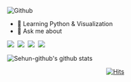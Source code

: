 ![Github](https://capsule-render.vercel.app/api?type=waving&color=&height=330&section=header&text=Welcom&fontSize=100&animation=fadeIn&fontAlign=50&fontAlignY=45&desc=Sehun's%20Github&descSize=25&descAlign=70)



- 🌱 Learning Python & Visualization
- 💬 Ask me about

<img src="https://img.shields.io/badge/Python-3776AB?style=flat-square&logo=Python&logoColor=white"/></a>&nbsp;
<img src="https://img.shields.io/badge/Jupyter-F37626?style=flat-square&logo=Jupyter&logoColor=white"/></a>&nbsp;
<img src="https://img.shields.io/badge/GitHub-181717?style=flat-square&logo=GitHub&logoColor=white"/></a>&nbsp;
<img src="https://img.shields.io/badge/Tableau-E97627?style=flat-square&logo=Tableau&logoColor=white"/></a>&nbsp;


![Sehun-github's github stats](https://github-readme-stats.vercel.app/api?username=Sehun-github&show_icons=true)


<div align=center>

[![Hits](https://hits.seeyoufarm.com/api/count/incr/badge.svg?url=https://github.com/Sehun-github)](https://hits.seeyoufarm.com)


</div>
  
  
<!--
**Sehun-github/Sehun-github** is a ✨ _special_ ✨ repository because its `README.md` (this file) appears on your GitHub profile.

Here are some ideas to get you started:

- 🔭 I’m currently working on ...
- 🌱 I’m currently learning ...
- 👯 I’m looking to collaborate on ...
- 🤔 I’m looking for help with ...
- 💬 Ask me about ...
- 📫 How to reach me: ...
- 😄 Pronouns: ...
- ⚡ Fun fact: ...
-->
